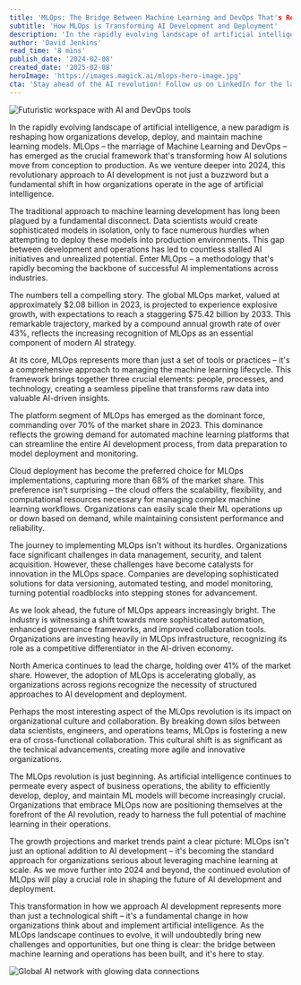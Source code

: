 ```yaml
---
title: 'MLOps: The Bridge Between Machine Learning and DevOps That's Revolutionizing AI Development'
subtitle: 'How MLOps is Transforming AI Development and Deployment'
description: 'In the rapidly evolving landscape of artificial intelligence, MLOps has emerged as the crucial framework that's transforming how organizations develop, deploy, and maintain machine learning models. Explore the profound impact and future prospects of this revolutionary approach to AI development.'
author: 'David Jenkins'
read_time: '8 mins'
publish_date: '2024-02-08'
created_date: '2025-02-08'
heroImage: 'https://images.magick.ai/mlops-hero-image.jpg'
cta: 'Stay ahead of the AI revolution! Follow us on LinkedIn for the latest insights on MLOps and AI development trends that are shaping the future of technology.'
---
```


![Futuristic workspace with AI and DevOps tools](https://i.magick.ai/PIXE/1739070555993_magick_img.webp)

In the rapidly evolving landscape of artificial intelligence, a new paradigm is reshaping how organizations develop, deploy, and maintain machine learning models. MLOps – the marriage of Machine Learning and DevOps – has emerged as the crucial framework that's transforming how AI solutions move from conception to production. As we venture deeper into 2024, this revolutionary approach to AI development is not just a buzzword but a fundamental shift in how organizations operate in the age of artificial intelligence.

The traditional approach to machine learning development has long been plagued by a fundamental disconnect. Data scientists would create sophisticated models in isolation, only to face numerous hurdles when attempting to deploy these models into production environments. This gap between development and operations has led to countless stalled AI initiatives and unrealized potential. Enter MLOps – a methodology that's rapidly becoming the backbone of successful AI implementations across industries.

The numbers tell a compelling story. The global MLOps market, valued at approximately $2.08 billion in 2023, is projected to experience explosive growth, with expectations to reach a staggering $75.42 billion by 2033. This remarkable trajectory, marked by a compound annual growth rate of over 43%, reflects the increasing recognition of MLOps as an essential component of modern AI strategy.

At its core, MLOps represents more than just a set of tools or practices – it's a comprehensive approach to managing the machine learning lifecycle. This framework brings together three crucial elements: people, processes, and technology, creating a seamless pipeline that transforms raw data into valuable AI-driven insights.

The platform segment of MLOps has emerged as the dominant force, commanding over 70% of the market share in 2023. This dominance reflects the growing demand for automated machine learning platforms that can streamline the entire AI development process, from data preparation to model deployment and monitoring.

Cloud deployment has become the preferred choice for MLOps implementations, capturing more than 68% of the market share. This preference isn't surprising – the cloud offers the scalability, flexibility, and computational resources necessary for managing complex machine learning workflows. Organizations can easily scale their ML operations up or down based on demand, while maintaining consistent performance and reliability.

The journey to implementing MLOps isn't without its hurdles. Organizations face significant challenges in data management, security, and talent acquisition. However, these challenges have become catalysts for innovation in the MLOps space. Companies are developing sophisticated solutions for data versioning, automated testing, and model monitoring, turning potential roadblocks into stepping stones for advancement.

As we look ahead, the future of MLOps appears increasingly bright. The industry is witnessing a shift towards more sophisticated automation, enhanced governance frameworks, and improved collaboration tools. Organizations are investing heavily in MLOps infrastructure, recognizing its role as a competitive differentiator in the AI-driven economy.

North America continues to lead the charge, holding over 41% of the market share. However, the adoption of MLOps is accelerating globally, as organizations across regions recognize the necessity of structured approaches to AI development and deployment.

Perhaps the most interesting aspect of the MLOps revolution is its impact on organizational culture and collaboration. By breaking down silos between data scientists, engineers, and operations teams, MLOps is fostering a new era of cross-functional collaboration. This cultural shift is as significant as the technical advancements, creating more agile and innovative organizations.

The MLOps revolution is just beginning. As artificial intelligence continues to permeate every aspect of business operations, the ability to efficiently develop, deploy, and maintain ML models will become increasingly crucial. Organizations that embrace MLOps now are positioning themselves at the forefront of the AI revolution, ready to harness the full potential of machine learning in their operations.

The growth projections and market trends paint a clear picture: MLOps isn't just an optional addition to AI development – it's becoming the standard approach for organizations serious about leveraging machine learning at scale. As we move further into 2024 and beyond, the continued evolution of MLOps will play a crucial role in shaping the future of AI development and deployment.

This transformation in how we approach AI development represents more than just a technological shift – it's a fundamental change in how organizations think about and implement artificial intelligence. As the MLOps landscape continues to evolve, it will undoubtedly bring new challenges and opportunities, but one thing is clear: the bridge between machine learning and operations has been built, and it's here to stay.

![Global AI network with glowing data connections](https://i.magick.ai/PIXE/1739070555995_magick_img.webp)